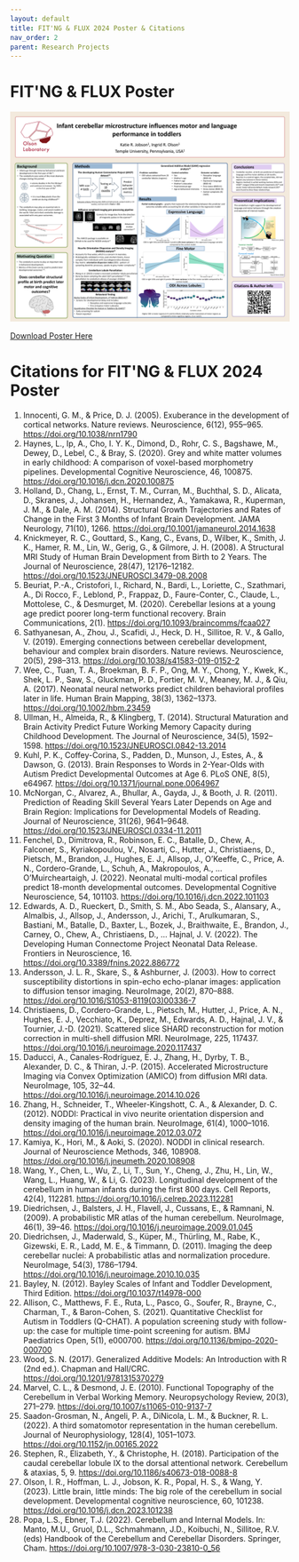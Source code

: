 ```yaml
---
layout: default
title: FIT'NG & FLUX 2024 Poster & Citations
nav_order: 2
parent: Research Projects
---
```


# FIT'NG & FLUX Poster 

![Poster for FIT'NG and FLUX COnferences in September 2024](https://github.com/kjobson-neuro/kjobson-neuro.github.io/blob/main/assets/images/FLUX2024_kjv5.png)

<a href="/assets/docs/FLUX2024_kjv5.pdf" download>Download Poster Here</a>

# Citations for FIT'NG & FLUX 2024 Poster

1. Innocenti, G. M., & Price, D. J. (2005). Exuberance in the development of cortical networks. Nature reviews. Neuroscience, 6(12), 955–965. https://doi.org/10.1038/nrn1790
2. Haynes, L., Ip, A., Cho, I. Y. K., Dimond, D., Rohr, C. S., Bagshawe, M., Dewey, D., Lebel, C., & Bray, S. (2020). Grey and white matter volumes in early childhood: A comparison of voxel-based morphometry pipelines. Developmental Cognitive Neuroscience, 46, 100875. https://doi.org/10.1016/j.dcn.2020.100875
3. Holland, D., Chang, L., Ernst, T. M., Curran, M., Buchthal, S. D., Alicata, D., Skranes, J., Johansen, H., Hernandez, A., Yamakawa, R., Kuperman, J. M., & Dale, A. M. (2014). Structural Growth Trajectories and Rates of Change in the First 3 Months of Infant Brain Development. JAMA Neurology, 71(10), 1266. https://doi.org/10.1001/jamaneurol.2014.1638
4. Knickmeyer, R. C., Gouttard, S., Kang, C., Evans, D., Wilber, K., Smith, J. K., Hamer, R. M., Lin, W., Gerig, G., & Gilmore, J. H. (2008). A Structural MRI Study of Human Brain Development from Birth to 2 Years. The Journal of Neuroscience, 28(47), 12176–12182. https://doi.org/10.1523/JNEUROSCI.3479-08.2008
5. Beuriat, P.-A., Cristofori, I., Richard, N., Bardi, L., Loriette, C., Szathmari, A., Di Rocco, F., Leblond, P., Frappaz, D., Faure-Conter, C., Claude, L., Mottolese, C., & Desmurget, M. (2020). Cerebellar lesions at a young age predict poorer long-term functional recovery. Brain Communications, 2(1). https://doi.org/10.1093/braincomms/fcaa027
6. Sathyanesan, A., Zhou, J., Scafidi, J., Heck, D. H., Sillitoe, R. V., & Gallo, V. (2019). Emerging connections between cerebellar development, behaviour and complex brain disorders. Nature reviews. Neuroscience, 20(5), 298–313. https://doi.org/10.1038/s41583-019-0152-2
7. Wee, C., Tuan, T. A., Broekman, B. F. P., Ong, M. Y., Chong, Y., Kwek, K., Shek, L. P., Saw, S., Gluckman, P. D., Fortier, M. V., Meaney, M. J., & Qiu, A. (2017). Neonatal neural networks predict children behavioral profiles later in life. Human Brain Mapping, 38(3), 1362–1373. https://doi.org/10.1002/hbm.23459
8. Ullman, H., Almeida, R., & Klingberg, T. (2014). Structural Maturation and Brain Activity Predict Future Working Memory Capacity during Childhood Development. The Journal of Neuroscience, 34(5), 1592–1598. https://doi.org/10.1523/JNEUROSCI.0842-13.2014
9. Kuhl, P. K., Coffey-Corina, S., Padden, D., Munson, J., Estes, A., & Dawson, G. (2013). Brain Responses to Words in 2-Year-Olds with Autism Predict Developmental Outcomes at Age 6. PLoS ONE, 8(5), e64967. https://doi.org/10.1371/journal.pone.0064967
10. McNorgan, C., Alvarez, A., Bhullar, A., Gayda, J., & Booth, J. R. (2011). Prediction of Reading Skill Several Years Later Depends on Age and Brain Region: Implications for Developmental Models of Reading. Journal of Neuroscience, 31(26), 9641–9648. https://doi.org/10.1523/JNEUROSCI.0334-11.2011
11. Fenchel, D., Dimitrova, R., Robinson, E. C., Batalle, D., Chew, A., Falconer, S., Kyriakopoulou, V., Nosarti, C., Hutter, J., Christiaens, D., Pietsch, M., Brandon, J., Hughes, E. J., Allsop, J., O’Keeffe, C., Price, A. N., Cordero-Grande, L., Schuh, A., Makropoulos, A., … O’Muircheartaigh, J. (2022). Neonatal multi-modal cortical profiles predict 18-month developmental outcomes. Developmental Cognitive Neuroscience, 54, 101103. https://doi.org/10.1016/j.dcn.2022.101103
12. Edwards, A. D., Rueckert, D., Smith, S. M., Abo Seada, S., Alansary, A., Almalbis, J., Allsop, J., Andersson, J., Arichi, T., Arulkumaran, S., Bastiani, M., Batalle, D., Baxter, L., Bozek, J., Braithwaite, E., Brandon, J., Carney, O., Chew, A., Christiaens, D., … Hajnal, J. V. (2022). The Developing Human Connectome Project Neonatal Data Release. Frontiers in Neuroscience, 16. https://doi.org/10.3389/fnins.2022.886772
13. Andersson, J. L. R., Skare, S., & Ashburner, J. (2003). How to correct susceptibility distortions in spin-echo echo-planar images: application to diffusion tensor imaging. NeuroImage, 20(2), 870–888. https://doi.org/10.1016/S1053-8119(03)00336-7
14. Christiaens, D., Cordero-Grande, L., Pietsch, M., Hutter, J., Price, A. N., Hughes, E. J., Vecchiato, K., Deprez, M., Edwards, A. D., Hajnal, J. V., & Tournier, J.-D. (2021). Scattered slice SHARD reconstruction for motion correction in multi-shell diffusion MRI. NeuroImage, 225, 117437. https://doi.org/10.1016/j.neuroimage.2020.117437
15. Daducci, A., Canales-Rodríguez, E. J., Zhang, H., Dyrby, T. B., Alexander, D. C., & Thiran, J.-P. (2015). Accelerated Microstructure Imaging via Convex Optimization (AMICO) from diffusion MRI data. NeuroImage, 105, 32–44. https://doi.org/10.1016/j.neuroimage.2014.10.026
16. Zhang, H., Schneider, T., Wheeler-Kingshott, C. A., & Alexander, D. C. (2012). NODDI: Practical in vivo neurite orientation dispersion and density imaging of the human brain. NeuroImage, 61(4), 1000–1016. https://doi.org/10.1016/j.neuroimage.2012.03.072
17. Kamiya, K., Hori, M., & Aoki, S. (2020). NODDI in clinical research. Journal of Neuroscience Methods, 346, 108908. https://doi.org/10.1016/j.jneumeth.2020.108908
18. Wang, Y., Chen, L., Wu, Z., Li, T., Sun, Y., Cheng, J., Zhu, H., Lin, W., Wang, L., Huang, W., & Li, G. (2023). Longitudinal development of the cerebellum in human infants during the first 800 days. Cell Reports, 42(4), 112281. https://doi.org/10.1016/j.celrep.2023.112281
19. Diedrichsen, J., Balsters, J. H., Flavell, J., Cussans, E., & Ramnani, N. (2009). A probabilistic MR atlas of the human cerebellum. NeuroImage, 46(1), 39–46. https://doi.org/10.1016/j.neuroimage.2009.01.045  
20. Diedrichsen, J., Maderwald, S., Küper, M., Thürling, M., Rabe, K., Gizewski, E. R., Ladd, M. E., & Timmann, D. (2011). Imaging the deep cerebellar nuclei: A probabilistic atlas and normalization procedure. NeuroImage, 54(3), 1786–1794. https://doi.org/10.1016/j.neuroimage.2010.10.035
21. Bayley, N. (2012). Bayley Scales of Infant and Toddler Development, Third Edition. https://doi.org/10.1037/t14978-000
22. Allison, C., Matthews, F. E., Ruta, L., Pasco, G., Soufer, R., Brayne, C., Charman, T., & Baron-Cohen, S. (2021). Quantitative Checklist for Autism in Toddlers (Q-CHAT). A population screening study with follow-up: the case for multiple time-point screening for autism. BMJ Paediatrics Open, 5(1), e000700. https://doi.org/10.1136/bmjpo-2020-000700
23. Wood, S. N. (2017). Generalized Additive Models: An Introduction with R (2nd ed.). Chapman and Hall/CRC. https://doi.org/10.1201/9781315370279
24. Marvel, C. L., & Desmond, J. E. (2010). Functional Topography of the Cerebellum in Verbal Working Memory. Neuropsychology Review, 20(3), 271–279. https://doi.org/10.1007/s11065-010-9137-7
25. Saadon-Grosman, N., Angeli, P. A., DiNicola, L. M., & Buckner, R. L. (2022). A third somatomotor representation in the human cerebellum. Journal of Neurophysiology, 128(4), 1051–1073. https://doi.org/10.1152/jn.00165.2022
26. Stephen, R., Elizabeth, Y., & Christophe, H. (2018). Participation of the caudal cerebellar lobule IX to the dorsal attentional network. Cerebellum & ataxias, 5, 9. https://doi.org/10.1186/s40673-018-0088-8
27. Olson, I. R., Hoffman, L. J., Jobson, K. R., Popal, H. S., & Wang, Y. (2023). Little brain, little minds: The big role of the cerebellum in social development. Developmental cognitive neuroscience, 60, 101238. https://doi.org/10.1016/j.dcn.2023.101238
28. Popa, L.S., Ebner, T.J. (2022). Cerebellum and Internal Models. In: Manto, M.U., Gruol, D.L., Schmahmann, J.D., Koibuchi, N., Sillitoe, R.V. (eds) Handbook of the Cerebellum and Cerebellar Disorders. Springer, Cham. https://doi.org/10.1007/978-3-030-23810-0_56






